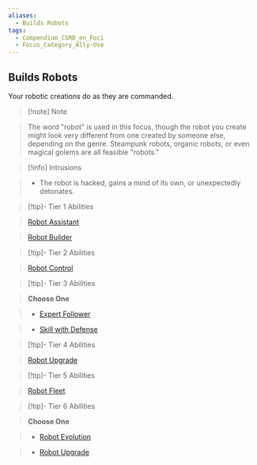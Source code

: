 ```yaml
---
aliases:
  - Builds Robots
tags:
  - Compendium_CSRD_en_Foci
  - Focus_Category_Ally-Use
---
```

  
    
## Builds Robots    
Your robotic creations do as they are commanded.    
  
>[!note] Note    
>The word "robot" is used in this focus, though the robot you create might look very different from one created by someone else, depending on the genre. Steampunk robots, organic robots, or even magical golems are all feasible "robots."   
    
  
>[!info] Intrusions    
>- The robot is hacked, gains a mind of its own, or unexpectedly detonates.    
  
  
>[!tip]- Tier 1 Abilities    
> [Robot Assistant](Robot-Assistant.md)    
> [Robot Builder](Robot-Builder.md)    
  
  
>[!tip]- Tier 2 Abilities    
> [Robot Control](Robot-Control.md)    
  
  
>[!tip]- Tier 3 Abilities    
> **Choose One**    
>- [Expert Follower](Expert-Follower.md)    
>- [Skill with Defense](Skill-With-Defense.md)    
  
  
>[!tip]- Tier 4 Abilities    
> [Robot Upgrade](Robot-Upgrade.md)    
  
  
>[!tip]- Tier 5 Abilities    
> [Robot Fleet](Robot-Fleet.md)    
  
  
>[!tip]- Tier 6 Abilities    
> **Choose One**    
>- [Robot Evolution](Robot-Evolution.md)    
>- [Robot Upgrade](Robot-Upgrade.md)